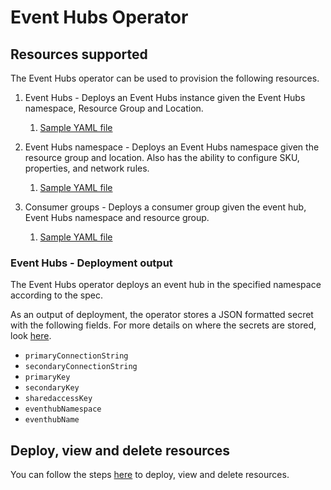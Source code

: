 # Event Hubs Operator

## Resources supported

The Event Hubs operator can be used to provision the following resources.

1. Event Hubs - Deploys an Event Hubs instance given the Event Hubs namespace, Resource Group and Location. 
   1. [Sample YAML file](config/samples/azure_v1alpha1_eventhub.yaml)

2. Event Hubs namespace - Deploys an Event Hubs namespace given the resource group and location. Also has the ability to configure SKU, properties, and network rules. 
   1. [Sample YAML file](config\samples\azure_v1alpha1_eventhub_namespace.yaml)

3. Consumer groups - Deploys a consumer group given the event hub, Event Hubs namespace and resource group. 
   1. [Sample YAML file](config/samples/azure_v1alpha1_capture.yaml)

### Event Hubs - Deployment output

The Event Hubs operator deploys an event hub in the specified namespace according to the spec.

As an output of deployment, the operator stores a JSON formatted secret with the following fields. For more details on where the secrets are stored, look [here](../../howto/secrets.md).

- `primaryConnectionString`
- `secondaryConnectionString`
- `primaryKey`
- `secondaryKey`
- `sharedaccessKey`
- `eventhubNamespace`
- `eventhubName`

## Deploy, view and delete resources

You can follow the steps [here](/docs/topics/resourceprovision.md) to deploy, view and delete resources.

<!-- ## How would you use the Event Hubs Operator to support a real application?

TODO: Demo app -->
